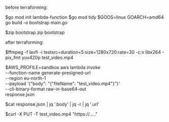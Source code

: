 before terraforming:

$go mod init lambda-function
$go mod tidy
$GOOS=linux GOARCH=amd64 go build -o bootstrap main.go

$zip bootstrap.zip bootstrap

after terraforming:

$ffmpeg -f lavfi -i testsrc=duration=5:size=1280x720:rate=30 -c:v libx264 -pix_fmt yuv420p test_video.mp4

$AWS_PROFILE=sandbox aws lambda invoke \
--function-name generate-presigned-url \
--region eu-north-1 \
--payload '{"body": "{\"fileName\": \"test_video.mp4\"}"}' \
--cli-binary-format raw-in-base64-out \
response.json

$cat response.json | jq '.body' | jq -r | jq '.url'

$curl -X PUT -T test_video.mp4 "https://....."




